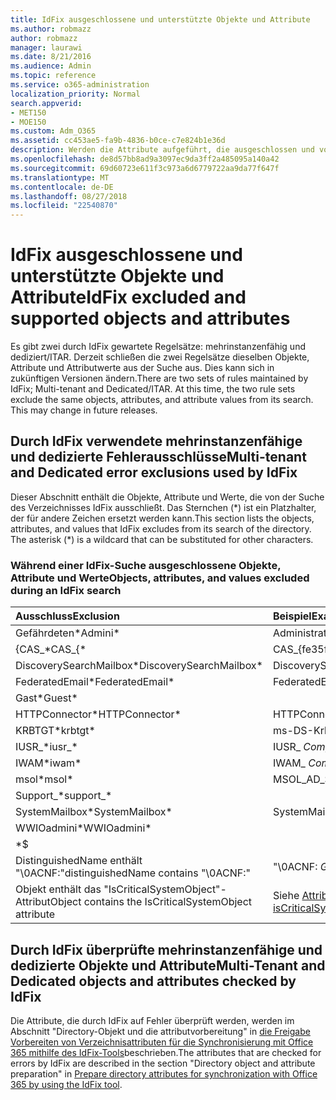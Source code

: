 ```yaml
---
title: IdFix ausgeschlossene und unterstützte Objekte und Attribute
ms.author: robmazz
author: robmazz
manager: laurawi
ms.date: 8/21/2016
ms.audience: Admin
ms.topic: reference
ms.service: o365-administration
localization_priority: Normal
search.appverid:
- MET150
- MOE150
ms.custom: Adm_O365
ms.assetid: cc453ae5-fa9b-4836-b0ce-c7e824b1e36d
description: Werden die Attribute aufgeführt, die ausgeschlossen und von IdFix-Tools unterstützt werden.
ms.openlocfilehash: de8d57bb8ad9a3097ec9da3ff2a485095a140a42
ms.sourcegitcommit: 69d60723e611f3c973a6d6779722aa9da77f647f
ms.translationtype: MT
ms.contentlocale: de-DE
ms.lasthandoff: 08/27/2018
ms.locfileid: "22540870"
---
```

# <a name="idfix-excluded-and-supported-objects-and-attributes"></a><span data-ttu-id="55b99-103">IdFix ausgeschlossene und unterstützte Objekte und Attribute</span><span class="sxs-lookup"><span data-stu-id="55b99-103">IdFix excluded and supported objects and attributes</span></span>
<span data-ttu-id="55b99-p101">Es gibt zwei durch IdFix gewartete Regelsätze: mehrinstanzenfähig und dediziert/ITAR. Derzeit schließen die zwei Regelsätze dieselben Objekte, Attribute und Attributwerte aus der Suche aus. Dies kann sich in zukünftigen Versionen ändern.</span><span class="sxs-lookup"><span data-stu-id="55b99-p101">There are two sets of rules maintained by IdFix; Multi-tenant and Dedicated/ITAR. At this time, the two rule sets exclude the same objects, attributes, and attribute values from its search. This may change in future releases.</span></span>
  
## <a name="multi-tenant-and-dedicated-error-exclusions-used-by-idfix"></a><span data-ttu-id="55b99-107">Durch IdFix verwendete mehrinstanzenfähige und dedizierte Fehlerausschlüsse</span><span class="sxs-lookup"><span data-stu-id="55b99-107">Multi-tenant and Dedicated error exclusions used by IdFix</span></span>
<span data-ttu-id="55b99-p102">Dieser Abschnitt enthält die Objekte, Attribute und Werte, die von der Suche des Verzeichnisses IdFix ausschließt. Das Sternchen (\*) ist ein Platzhalter, der für andere Zeichen ersetzt werden kann.</span><span class="sxs-lookup"><span data-stu-id="55b99-p102">This section lists the objects, attributes, and values that IdFix excludes from its search of the directory. The asterisk (\*) is a wildcard that can be substituted for other characters.</span></span>
  
### <a name="objects-attributes-and-values-excluded-during-an-idfix-search"></a><span data-ttu-id="55b99-110">Während einer IdFix-Suche ausgeschlossene Objekte, Attribute und Werte</span><span class="sxs-lookup"><span data-stu-id="55b99-110">Objects, attributes, and values excluded during an IdFix search</span></span>

|<span data-ttu-id="55b99-111">**Ausschluss**</span><span class="sxs-lookup"><span data-stu-id="55b99-111">**Exclusion**</span></span>|<span data-ttu-id="55b99-112">**Beispiel**</span><span class="sxs-lookup"><span data-stu-id="55b99-112">**Example**</span></span>|
|:-----|:-----|
|<span data-ttu-id="55b99-113">Gefährdeten\*</span><span class="sxs-lookup"><span data-stu-id="55b99-113">Admini\*</span></span> |<span data-ttu-id="55b99-114">Administrator</span><span class="sxs-lookup"><span data-stu-id="55b99-114">Administrator</span></span> |
|<span data-ttu-id="55b99-115">{CAS_\*</span><span class="sxs-lookup"><span data-stu-id="55b99-115">CAS_{\*</span></span>  |<span data-ttu-id="55b99-116">CAS_{fe35fc98e69e4d08}</span><span class="sxs-lookup"><span data-stu-id="55b99-116">CAS_{fe35fc98e69e4d08}</span></span> |
|<span data-ttu-id="55b99-117">DiscoverySearchMailbox\*</span><span class="sxs-lookup"><span data-stu-id="55b99-117">DiscoverySearchMailbox\*</span></span>  |<span data-ttu-id="55b99-118">DiscoverySearchMailbox</span><span class="sxs-lookup"><span data-stu-id="55b99-118">DiscoverySearchMailbox</span></span>  |
|<span data-ttu-id="55b99-119">FederatedEmail\*</span><span class="sxs-lookup"><span data-stu-id="55b99-119">FederatedEmail\*</span></span> |<span data-ttu-id="55b99-p103">FederatedEmail. *GUID*</span><span class="sxs-lookup"><span data-stu-id="55b99-p103">FederatedEmail. *GUID*</span></span> |
|<span data-ttu-id="55b99-122">Gast\*</span><span class="sxs-lookup"><span data-stu-id="55b99-122">Guest\*</span></span> ||
|<span data-ttu-id="55b99-123">HTTPConnector\*</span><span class="sxs-lookup"><span data-stu-id="55b99-123">HTTPConnector\*</span></span>  |<span data-ttu-id="55b99-124">HTTPConnector</span><span class="sxs-lookup"><span data-stu-id="55b99-124">HTTPConnector</span></span> |
|<span data-ttu-id="55b99-125">KRBTGT\*</span><span class="sxs-lookup"><span data-stu-id="55b99-125">krbtgt\*</span></span> |<span data-ttu-id="55b99-126">ms-DS-KrbTgt-Link</span><span class="sxs-lookup"><span data-stu-id="55b99-126">ms-DS-KrbTgt-Link</span></span> |
|<span data-ttu-id="55b99-127">IUSR_\*</span><span class="sxs-lookup"><span data-stu-id="55b99-127">iusr_\*</span></span> |<span data-ttu-id="55b99-128">IUSR_ *Computername*</span><span class="sxs-lookup"><span data-stu-id="55b99-128">iusr_ *machinename*</span></span> |
|<span data-ttu-id="55b99-129">IWAM\*</span><span class="sxs-lookup"><span data-stu-id="55b99-129">iwam\*</span></span>  |<span data-ttu-id="55b99-130">IWAM_ *Computername*</span><span class="sxs-lookup"><span data-stu-id="55b99-130">IWAM_ *machinename*</span></span> |
|<span data-ttu-id="55b99-131">msol\*</span><span class="sxs-lookup"><span data-stu-id="55b99-131">msol\*</span></span> |<span data-ttu-id="55b99-132">MSOL_AD_SYNC</span><span class="sxs-lookup"><span data-stu-id="55b99-132">MSOL_AD_SYNC</span></span> |
|<span data-ttu-id="55b99-133">Support_\*</span><span class="sxs-lookup"><span data-stu-id="55b99-133">support_\*</span></span> ||
|<span data-ttu-id="55b99-134">SystemMailbox\*</span><span class="sxs-lookup"><span data-stu-id="55b99-134">SystemMailbox\*</span></span> |<span data-ttu-id="55b99-135">SystemMailbox { *GUID* }</span><span class="sxs-lookup"><span data-stu-id="55b99-135">Systemmailbox{ *GUID*  }</span></span>|
|<span data-ttu-id="55b99-136">WWIOadmini\*</span><span class="sxs-lookup"><span data-stu-id="55b99-136">WWIOadmini\*</span></span>  ||
|\*$ ||
|<span data-ttu-id="55b99-137">DistinguishedName enthält "\0ACNF:"</span><span class="sxs-lookup"><span data-stu-id="55b99-137">distinguishedName contains "\0ACNF:"</span></span>|<span data-ttu-id="55b99-138">"\0ACNF: *GUID* "</span><span class="sxs-lookup"><span data-stu-id="55b99-138">"\0ACNF: *GUID*  "</span></span> |
|<span data-ttu-id="55b99-139">Objekt enthält das "IsCriticalSystemObject"-Attribut</span><span class="sxs-lookup"><span data-stu-id="55b99-139">Object contains the IsCriticalSystemObject attribute</span></span> |<span data-ttu-id="55b99-140">Siehe [Attribut "isCriticalSystemObject"](https://go.microsoft.com/fwlink/p/?LinkId=401169).</span><span class="sxs-lookup"><span data-stu-id="55b99-140">See [Attribute isCriticalSystemObject](https://go.microsoft.com/fwlink/p/?LinkId=401169).</span></span> |
   
## <a name="multi-tenant-and-dedicated-objects-and-attributes-checked-by-idfix"></a><span data-ttu-id="55b99-141">Durch IdFix überprüfte mehrinstanzenfähige und dedizierte Objekte und Attribute</span><span class="sxs-lookup"><span data-stu-id="55b99-141">Multi-Tenant and Dedicated objects and attributes checked by IdFix</span></span>
<span data-ttu-id="55b99-142">Die Attribute, die durch IdFix auf Fehler überprüft werden, werden im Abschnitt "Directory-Objekt und die attributvorbereitung" in [die Freigabe Vorbereiten von Verzeichnisattributen für die Synchronisierung mit Office 365 mithilfe des IdFix-Tools](prepare-directory-attributes-for-synch-with-idfix.md)beschrieben.</span><span class="sxs-lookup"><span data-stu-id="55b99-142">The attributes that are checked for errors by IdFix are described in the section "Directory object and attribute preparation" in [Prepare directory attributes for synchronization with Office 365 by using the IdFix tool](prepare-directory-attributes-for-synch-with-idfix.md).</span></span>
  

